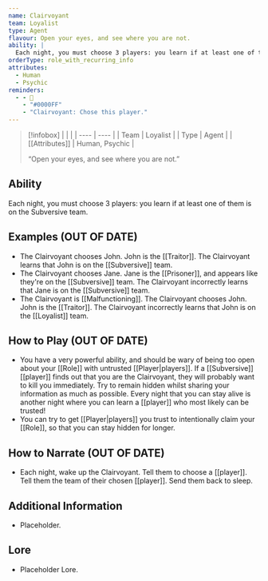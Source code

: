 ```yaml
---
name: Clairvoyant
team: Loyalist
type: Agent
flavour: Open your eyes, and see where you are not.
ability: |
  Each night, you must choose 3 players: you learn if at least one of them is on the Subversive team.
orderType: role_with_recurring_info
attributes:
  - Human
  - Psychic
reminders:
  - - 🔮
    - "#0000FF"
    - "Clairvoyant: Chose this player."
---
```

> [!infobox]
> |  |  |
> | ---- | ---- |
> | Team | Loyalist |
> | Type | Agent |
> | [[Attributes]] | Human, Psychic |
> 
>  “Open your eyes, and see where you are not.”

## Ability
Each night, you must choose 3 players: you learn if at least one of them is on the Subversive team.

## Examples (OUT OF DATE)
- The Clairvoyant chooses John. John is the [[Traitor]]. The Clairvoyant learns that John is on the [[Subversive]] team.
- The Clairvoyant chooses Jane. Jane is the [[Prisoner]], and appears like they're on the [[Subversive]] team. The Clairvoyant incorrectly learns that Jane is on the [[Subversive]] team.
- The Clairvoyant is [[Malfunctioning]]. The Clairvoyant chooses John. John is the [[Traitor]]. The Clairvoyant incorrectly learns that John is on the [[Loyalist]] team.

## How to Play (OUT OF DATE)
- You have a very powerful ability, and should be wary of being too open about your [[Role]] with untrusted [[Player|players]]. If a [[Subversive]] [[player]] finds out that you are the Clairvoyant, they will probably want to kill you immediately. Try to remain hidden whilst sharing your information as much as possible. Every night that you can stay alive is another night where you can learn a [[player]] who most likely can be trusted!
- You can try to get [[Player|players]] you trust to intentionally claim your [[Role]], so that you can stay hidden for longer.

## How to Narrate (OUT OF DATE)
- Each night, wake up the Clairvoyant. Tell them to choose a [[player]]. Tell them the team of their chosen [[player]]. Send them back to sleep.

## Additional Information
- Placeholder.

## Lore
- Placeholder Lore.